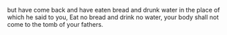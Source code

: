 but have come back and have eaten bread and drunk water in the place of which he said to you, Eat no bread and drink no water, your body shall not come to the tomb of your fathers.
